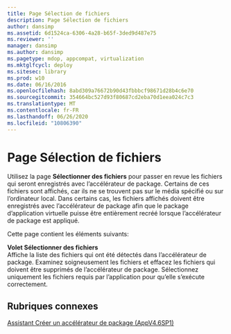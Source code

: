 ```yaml
---
title: Page Sélection de fichiers
description: Page Sélection de fichiers
author: dansimp
ms.assetid: 6d1524ca-6306-4a28-b65f-3ded9d487e75
ms.reviewer: ''
manager: dansimp
ms.author: dansimp
ms.pagetype: mdop, appcompat, virtualization
ms.mktglfcycl: deploy
ms.sitesec: library
ms.prod: w10
ms.date: 06/16/2016
ms.openlocfilehash: 8abd309a76672b90d43fbbbcf98671d28b4c6e70
ms.sourcegitcommit: 354664bc527d93f80687cd2eba70d1eea024c7c3
ms.translationtype: MT
ms.contentlocale: fr-FR
ms.lasthandoff: 06/26/2020
ms.locfileid: "10806390"
---
```

# Page Sélection de fichiers


Utilisez la page **Sélectionner des fichiers** pour passer en revue les fichiers qui seront enregistrés avec l’accélérateur de package. Certains de ces fichiers sont affichés, car ils ne se trouvent pas sur le média spécifié ou sur l’ordinateur local. Dans certains cas, les fichiers affichés doivent être enregistrés avec l’accélérateur de package afin que le package d’application virtuelle puisse être entièrement recréé lorsque l’accélérateur de package est appliqué.

Cette page contient les éléments suivants:

<a href="" id="select-files-pane"></a>**Volet Sélectionner des fichiers**  
Affiche la liste des fichiers qui ont été détectés dans l’accélérateur de package. Examinez soigneusement les fichiers et effacez les fichiers qui doivent être supprimés de l’accélérateur de package. Sélectionnez uniquement les fichiers requis par l’application pour qu’elle s’exécute correctement.

## Rubriques connexes


[Assistant Créer un accélérateur de package (AppV4.6SP1)](create-package-accelerator-wizard--appv-46-sp1-.md)

 

 





